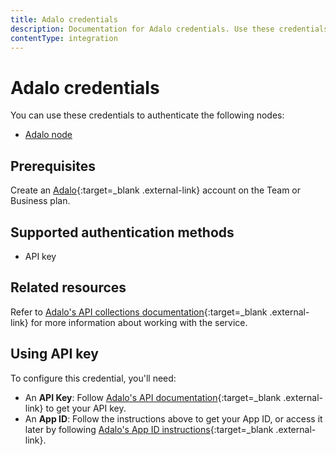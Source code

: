 ```yaml
---
title: Adalo credentials
description: Documentation for Adalo credentials. Use these credentials to authenticate Adalo in n8n, a workflow automation platform.
contentType: integration
---
```


# Adalo credentials

You can use these credentials to authenticate the following nodes:

- [Adalo node](/integrations/builtin/app-nodes/n8n-nodes-base.adalo/)

## Prerequisites

Create an [Adalo](https://www.adalo.com/){:target=_blank .external-link} account on the Team or Business plan.

## Supported authentication methods

- API key

## Related resources

Refer to [Adalo's API collections documentation](https://help.adalo.com/integrations/the-adalo-api/collections){:target=_blank .external-link} for more information about working with the service.

## Using API key

To configure this credential, you'll need:

- An **API Key**: Follow [Adalo's API documentation](https://help.adalo.com/integrations/the-adalo-api){:target=_blank .external-link} to get your API key.
- An **App ID**: Follow the instructions above to get your App ID, or access it later by following [Adalo's App ID instructions](https://forum.adalo.com/t/i-dont-find-app-id/10788/2){:target=_blank .external-link}.

